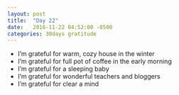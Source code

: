 ```yaml
---
layout: post
title:  "Day 22"
date:   2016-11-22 04:52:00 -0500
categories: 30days gratitude
---
```


* I’m grateful for warm, cozy house in the winter
* I’m grateful for full pot of coffee in the early morning
* I’m grateful for a sleeping baby
* I’m grateful for wonderful teachers and bloggers
* I’m grateful for clear a mind